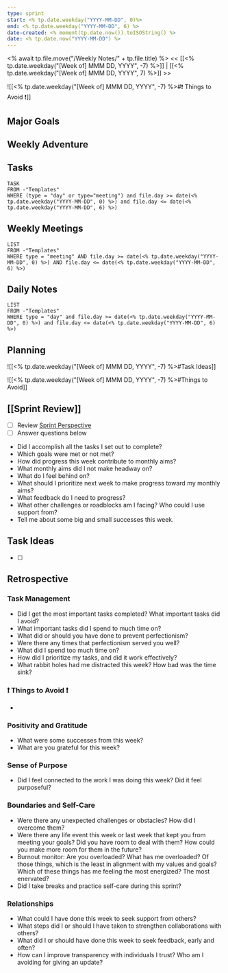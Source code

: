 ```yaml
---
type: sprint
start: <% tp.date.weekday("YYYY-MM-DD", 0)%>
end: <% tp.date.weekday("YYYY-MM-DD", 6) %>
date-created: <% moment(tp.date.now()).toISOString() %>
date: <% tp.date.now("YYYY-MM-DD") %>
---
```

<% await tp.file.move("/Weekly Notes/" + tp.file.title) %>
<< [[<% tp.date.weekday("[Week of] MMM DD, YYYY",  -7) %>]]  | [[<% tp.date.weekday("[Week of] MMM DD, YYYY",  7) %>]] >>

![[<% tp.date.weekday("[Week of] MMM DD, YYYY",  -7) %>#❗️ Things to Avoid ❗️]]
## Major Goals

## Weekly Adventure

## Tasks
```dataview
TASK
FROM -"Templates"
WHERE (type = "day" or type="meeting") and file.day >= date(<% tp.date.weekday("YYYY-MM-DD", 0) %>) and file.day <= date(<% tp.date.weekday("YYYY-MM-DD", 6) %>)
```

## Weekly Meetings
```dataview
LIST
FROM -"Templates"
WHERE type = "meeting" AND file.day >= date(<% tp.date.weekday("YYYY-MM-DD", 0) %>) AND file.day <= date(<% tp.date.weekday("YYYY-MM-DD", 6) %>)
```

## Daily Notes
```dataview
LIST
FROM -"Templates"
WHERE type = "day" and file.day >= date(<% tp.date.weekday("YYYY-MM-DD", 0) %>) and file.day <= date(<% tp.date.weekday("YYYY-MM-DD", 6) %>)
```

## Planning

![[<% tp.date.weekday("[Week of] MMM DD, YYYY",  -7) %>#Task Ideas]]

![[<% tp.date.weekday("[Week of] MMM DD, YYYY",  -7) %>#Things to Avoid]]

## [[Sprint Review]] 

- [ ] Review [Sprint Perspective](omnifocus:///perspective/kVY6xIOnrVc)
- [ ] Answer questions below

- Did I accomplish all the tasks I set out to complete?
- Which goals were met or not met?
- How did progress this week contribute to monthly aims?
- What monthly aims did I not make headway on?
- What do I feel behind on?
- What should I prioritize next week to make progress toward my monthly aims?
- What feedback do I need to progress?
- What other challenges or roadblocks am I facing? Who could I use support from?
- Tell me about some big and small successes this week.

## Task Ideas

- [ ] 

## Retrospective
### Task Management 

- Did I get the most important tasks completed? What important tasks did I avoid?
- What important tasks did I spend to much time on?
- What did or should you have done to prevent perfectionism?
- Were there any times that perfectionism served you well?
- What did I spend too much time on?
- How did I prioritize my tasks, and did it work effectively?
- What rabbit holes had me distracted this week? How bad was the time sink? 
### ❗️ Things to Avoid ❗️

- 
### Positivity and Gratitude 

- What were some successes from this week?
- What are you grateful for this week?
### Sense of Purpose

- Did I feel connected to the work I was doing this week? Did it feel purposeful?
### Boundaries and Self-Care

- Were there any unexpected challenges or obstacles? How did I overcome them?
- Were there any life event this week or last week that kept you from meeting your goals? Did you have room to deal with them? How could you make more room for them in the future?
- Burnout monitor: Are you overloaded? What has me overloaded? Of those things, which is the least in alignment with my values and goals? Which of these things has me feeling the most energized? The most enervated? 
- Did I take breaks and practice self-care during this sprint?
### Relationships 

- What could I have done this week to seek support from others?
- What steps did I or should I have taken to strengthen collaborations with others?
- What did I or should have done this week to seek feedback, early and often?
- How can I improve transparency with individuals I trust? Who am I avoiding for giving an update?
